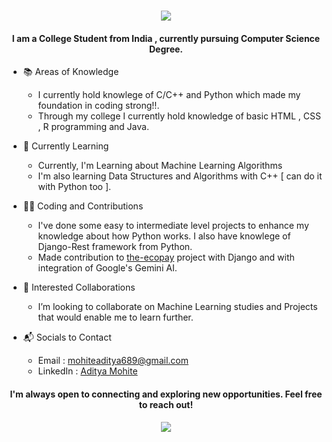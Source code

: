 <h1 align='center'>
   <img src="https://readme-typing-svg.demolab.com/?font=Fira+Code&color=FFFFFF&lines=Hi+there!👋+I+am+Aditya+Mohite"> 
</h1>

<h4 align='center'> 
   I am a College Student from India , currently pursuing Computer Science Degree.
</h4> 

* 📚 Areas of Knowledge
     - I currently hold knowlege of C/C++ and Python which made my foundation in coding strong!!.
     - Through my college I currently hold knowledge of basic HTML , CSS , R programming and Java.

* 🌱 Currently Learning
     - Currently, I'm Learning about Machine Learning Algorithms
     - I'm also learning Data Structures and Algorithms with C++ [ can do it with Python too ].
  
* 🧑‍💻 Coding and Contributions
     - I've done some easy to intermediate level projects to enhance my knowledge about how Python works. I also have knowlege of Django-Rest framework from Python.
     - Made contribution to [the-ecopay](https://github.com/the-ecopay) project with Django and with integration of Google's Gemini AI.
  
* 👯 Interested Collaborations
     - I’m looking to collaborate on Machine Learning studies and Projects that would enable me to learn further.

*  📬 Socials to Contact
     -  Email : mohiteaditya689@gmail.com
     -  LinkedIn : [Aditya Mohite](https://www.linkedin.com/in/aditya-mohite-b77188326/)


<h4 align='center' > 
   I'm always open to connecting and exploring new opportunities. Feel free to reach out!
</h4>

<p align='center'>
   <img src="https://readme-typing-svg.demolab.com/?font=Fira+Code&color=FFFFFF&lines=Thanks+for+stopping+by!+👍 "> 
</p>
